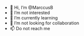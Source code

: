 - 👋 Hi, I’m @MarccusB
- 👀 I’m not interested 
- 🌱 I’m currently learning
- 💞️ I’m not looking for collaboration
- 📫 Do not reach me
